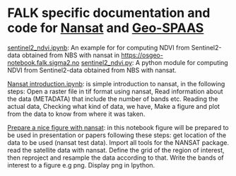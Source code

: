 # FALK specific documentation and code for [Nansat](https://nansat.readthedocs.io/en/latest/) and [Geo-SPAAS](https://github.com/nansencenter/django-geo-spaas)

[sentinel2_ndvi.ipynb](sentinel2_ndvi.ipynb): An example for for computing NDVI from Sentinel2-data obtained from NBS with nansat in https://osgeo-notebook.falk.sigma2.no 
[sentinel2_ndvi.py](sentinel2_ndvi.py): A python module for computing NDVI from Sentinel2-data obtained from NBS with nansat.

[Nansat introduction.ipynb](https://github.com/NINAnor/FALK/blob/master/Nansat_Geo-SPAAS/Nansat%20introduction.ipynb): is simple introduction to nansat, in the following steps:
Open a raster file in tif format using nansat,
Read information about the data (METADATA) that include the number of bands etc.
Reading the actual data,
Checking what kind of data, we have, 
Make a figure and plot from the data to know from where it was taken.

[Prepare a nice figure with nansat](https://github.com/NINAnor/FALK/blob/master/Nansat_Geo-SPAAS/Nansat%20Use%20Case%2001.ipynb): in this notebook figure will be prepared to be used in presentation or papers following these steps: get location of the data to be used (nansat test data). Import all tools for the NANSAT package. read the satellite data with nansat. Define the grid of the region of interest, then reproject and resample the data according to that. Write the bands of interest to a figure e.g png. Display png in Ipython.       
